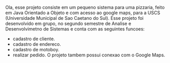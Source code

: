 Ola, esse projeto consiste em um pequeno sistema para uma pizzaria, feito em Java Orientado a Objeto e com acesso ao google maps, para a USCS (Universidade Municipal de Sao Caetano do Sul). Esse projeto foi desenvolvido em grupo, no segundo semestre de Analise e Desenvolvimetno de Sistemas e conta com as seguintes funcoes:
 - cadastro de cliente.
 - cadastro de endereco.
 - cadastro de motoboy.
 - realizar pedido.
O projeto tambem possui conexao com o Google Maps. 